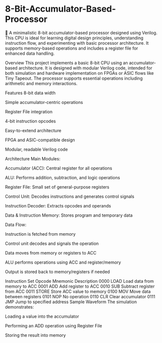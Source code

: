 # 8-Bit-Accumulator-Based-Processor
🧠 A minimalistic 8-bit accumulator-based processor designed using Verilog. This CPU is ideal for learning digital design principles, understanding instruction flow, and experimenting with basic processor architecture. It supports memory-based operations and includes a register file for enhanced data handling.

Overview
This project implements a basic 8-bit CPU using an accumulator-based architecture. It is designed with modular Verilog code, intended for both simulation and hardware implementation on FPGAs or ASIC flows like Tiny Tapeout. The processor supports essential operations including arithmetic and memory interactions.

Features
8-bit data width

Simple accumulator-centric operations

Register File integration

4-bit instruction opcodes

Easy-to-extend architecture

FPGA and ASIC-compatible design

Modular, readable Verilog code

Architecture
Main Modules:

Accumulator (ACC): Central register for all operations

ALU: Performs addition, subtraction, and logic operations

Register File: Small set of general-purpose registers

Control Unit: Decodes instructions and generates control signals

Instruction Decoder: Extracts opcodes and operands

Data & Instruction Memory: Stores program and temporary data

Data Flow:

Instruction is fetched from memory

Control unit decodes and signals the operation

Data moves from memory or registers to ACC

ALU performs operations using ACC and register/memory

Output is stored back to memory/registers if needed

Instruction Set
Opcode	Mnemonic	Description
0000	LOAD	Load data from memory to ACC
0001	ADD	Add register to ACC
0010	SUB	Subtract register from ACC
0011	STORE	Store ACC value to memory
0100	MOV	Move data between registers
0101	NOP	No operation
0110	CLR	Clear accumulator
0111	JMP	Jump to specified address
Sample Waveform
The simulation demonstrates:

Loading a value into the accumulator

Performing an ADD operation using Register File

Storing the result into memory
